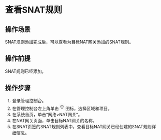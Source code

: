 # 查看SNAT规则<a name="ZH-CN_TOPIC_0127489525"></a>

## 操作场景<a name="section5439700611149"></a>

SNAT规则添加完成后，可以查看为目标NAT网关添加的SNAT规则。

## 操作前提<a name="section24081145174428"></a>

SNAT规则已经添加。

## 操作步骤<a name="section1079812442237"></a>

1.  登录管理控制台。
2.  在管理控制台左上角单击![](figures/icon_location.png)图标，选择区域和项目。
3.  在系统首页，单击“网络\>NAT网关”。
4.  在NAT网关页面，单击目标NAT网关的名称。
5.  在SNAT页签的SNAT规则列表中，查看目标NAT网关已经创建的SNAT规则详细信息。

